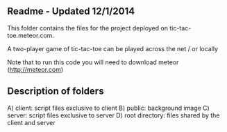 Readme - Updated 12/1/2014
----------------------------

This folder contains the files for the project deployed on tic-tac-toe.meteor.com.

A two-player game of tic-tac-toe can be played across the net / or locally

Note that to run this code you will need to download meteor (http://meteor.com)

Description of folders
---------------------

A) client: script files exclusive to client
B) public: background image
C) server: script files exclusive to server
D) root directory: files shared by the client and server

